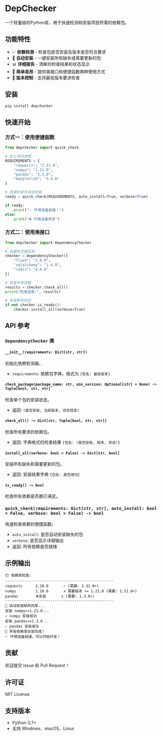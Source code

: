 # DepChecker

一个轻量级的Python库，用于快速检测和安装项目所需的依赖包。

## 功能特性

- ✅ **依赖检测** - 检查包是否安装及版本是否符合要求
- 🔧 **自动安装** - 一键安装所有缺失或需要更新的包
- 📊 **详细报告** - 清晰的检查结果和状态显示
- 🚀 **简单易用** - 提供类接口和便捷函数两种使用方式
- 🔄 **版本控制** - 支持最低版本要求检查

## 安装

```bash
pip install depchecker
```

## 快速开始

### 方式一：使用便捷函数

```python
from depchecker import quick_check

# 定义项目依赖
REQUIREMENTS = {
    "requests": "2.31.0",
    "numpy": "1.21.0", 
    "pandas": "1.3.0",
    "matplotlib": "3.4.0"
}

# 快速检查并自动安装
ready = quick_check(REQUIREMENTS, auto_install=True, verbose=True)

if ready:
    print("✅ 环境准备就绪！")
else:
    print("❌ 环境准备失败")
```

### 方式二：使用类接口

```python
from depchecker import DependencyChecker

# 创建检测器实例
checker = DependencyChecker({
    "flask": "2.0.0",
    "sqlalchemy": "1.4.0",
    "redis": "4.0.0"
})

# 检查所有依赖
results = checker.check_all()
print("检查结果:", results)

# 安装缺失的包
if not checker.is_ready():
    checker.install_all(verbose=True)
```

## API 参考

### `DependencyChecker` 类

#### `__init__(requirements: Dict[str, str])`
初始化依赖检测器。

- `requirements`: 依赖包字典，格式为 `{包名: 最低版本}`

#### `check_package(package_name: str, min_version: Optional[str] = None) -> Tuple[bool, str, str]`
检查单个包的安装状态。

- 返回: `(是否安装, 当前版本, 状态信息)`

#### `check_all() -> Dict[str, Tuple[bool, str, str]]`
检查所有要求的依赖包。

- 返回: 字典格式的检查结果 `{包名: (是否安装, 版本, 状态)}`

#### `install_all(verbose: bool = False) -> Dict[str, bool]`
安装所有缺失和需要更新的包。

- 返回: 安装结果字典 `{包名: 是否成功}`

#### `is_ready() -> bool`
检查所有依赖是否都已满足。

### `quick_check(requirements: Dict[str, str], auto_install: bool = False, verbose: bool = False) -> bool`
快速检查依赖的便捷函数。

- `auto_install`: 是否自动安装缺失的包
- `verbose`: 是否显示详细输出
- 返回: 所有依赖是否就绪

## 示例输出

```
📦 依赖库检查:
--------------------------------------------------
requests      2.28.0       ✓ (需要: 2.31.0+)
numpy         1.20.0       ✗ 需要版本 >= 1.21.0 (需要: 1.21.0+)
pandas        未安装       ✗ (需要: 1.3.0+)
--------------------------------------------------
🔧 自动安装缺失的库...
安装 numpy>=1.21.0...
✓ numpy 安装成功
安装 pandas>=1.3.0...
✓ pandas 安装成功
🎉 所有依赖库安装完成！
✅ 环境准备就绪，可以开始开发！
```

## 贡献

欢迎提交 Issue 和 Pull Request！

## 许可证

MIT License

## 支持版本

- Python 3.7+
- 支持 Windows、macOS、Linux